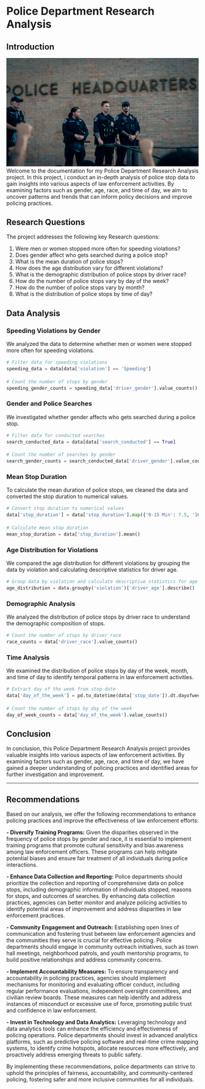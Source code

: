 # Police Department Research Analysis

## Introduction
![](https://github.com/miraclechukwu/Police-Department-Research-Analysis/blob/main/Police_intro.jpg)
Welcome to the documentation for my Police Department Research Analysis project. In this project, i conduct an in-depth analysis of police stop data to gain insights into various aspects of law enforcement activities. By examining factors such as gender, age, race, and time of day, we aim to uncover patterns and trends that can inform policy decisions and improve policing practices.

## Research Questions

The project addresses the following key Research questions:

1. Were men or women stopped more often for speeding violations?
2. Does gender affect who gets searched during a police stop?
3. What is the mean duration of police stops?
4. How does the age distribution vary for different violations?
5. What is the demographic distribution of police stops by driver race?
6. How do the number of police stops vary by day of the week?
7. How do the number of police stops vary by month?
8. What is the distribution of police stops by time of day?

## Data Analysis

### Speeding Violations by Gender

We analyzed the data to determine whether men or women were stopped more often for speeding violations.

```python
# Filter data for speeding violations
speeding_data = data[data['violation'] == 'Speeding']

# Count the number of stops by gender
speeding_gender_counts = speeding_data['driver_gender'].value_counts()
```

### Gender and Police Searches

We investigated whether gender affects who gets searched during a police stop.

```python
# Filter data for conducted searches
search_conducted_data = data[data['search_conducted'] == True]

# Count the number of searches by gender
search_gender_counts = search_conducted_data['driver_gender'].value_counts()
```

### Mean Stop Duration

To calculate the mean duration of police stops, we cleaned the data and converted the stop duration to numerical values.

```python
# Convert stop duration to numerical values
data['stop_duration'] = data['stop_duration'].map({'0-15 Min': 7.5, '16-30 Min': 24, '30+ Min': 45})

# Calculate mean stop duration
mean_stop_duration = data['stop_duration'].mean()
```

### Age Distribution for Violations

We compared the age distribution for different violations by grouping the data by violation and calculating descriptive statistics for driver age.

```python
# Group data by violation and calculate descriptive statistics for age
age_distribution = data.groupby('violation')['driver_age'].describe()
```

### Demographic Analysis

We analyzed the distribution of police stops by driver race to understand the demographic composition of stops.

```python
# Count the number of stops by driver race
race_counts = data['driver_race'].value_counts()
```

### Time Analysis

We examined the distribution of police stops by day of the week, month, and time of day to identify temporal patterns in law enforcement activities.

```python
# Extract day of the week from stop date
data['day_of_the_week'] = pd.to_datetime(data['stop_date']).dt.dayofweek

# Count the number of stops by day of the week
day_of_week_counts = data['day_of_the_week'].value_counts()
```

## Conclusion

In conclusion, this Police Department Research Analysis project provides valuable insights into various aspects of law enforcement activities. By examining factors such as gender, age, race, and time of day, we have gained a deeper understanding of policing practices and identified areas for further investigation and improvement.

---
## Recommendations
Based on our analysis, we offer the following recommendations to enhance policing practices and improve the effectiveness of law enforcement efforts:

**- Diversify Training Programs:** Given the disparities observed in the frequency of police stops by gender and race, it is essential to implement training programs that promote cultural sensitivity and bias awareness among law enforcement officers. These programs can help mitigate potential biases and ensure fair treatment of all individuals during police interactions.

**- Enhance Data Collection and Reporting:** Police departments should prioritize the collection and reporting of comprehensive data on police stops, including demographic information of individuals stopped, reasons for stops, and outcomes of searches. By enhancing data collection practices, agencies can better monitor and analyze policing activities to identify potential areas of improvement and address disparities in law enforcement practices.

**- Community Engagement and Outreach:** Establishing open lines of communication and fostering trust between law enforcement agencies and the communities they serve is crucial for effective policing. Police departments should engage in community outreach initiatives, such as town hall meetings, neighborhood patrols, and youth mentorship programs, to build positive relationships and address community concerns.

**- Implement Accountability Measures:** To ensure transparency and accountability in policing practices, agencies should implement mechanisms for monitoring and evaluating officer conduct, including regular performance evaluations, independent oversight committees, and civilian review boards. These measures can help identify and address instances of misconduct or excessive use of force, promoting public trust and confidence in law enforcement.

**- Invest in Technology and Data Analytics:** Leveraging technology and data analytics tools can enhance the efficiency and effectiveness of policing operations. Police departments should invest in advanced analytics platforms, such as predictive policing software and real-time crime mapping systems, to identify crime hotspots, allocate resources more effectively, and proactively address emerging threats to public safety.

By implementing these recommendations, police departments can strive to uphold the principles of fairness, accountability, and community-centered policing, fostering safer and more inclusive communities for all individuals.
